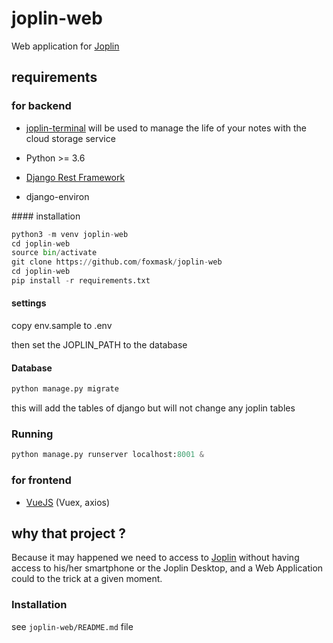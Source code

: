 # joplin-web

Web application for [Joplin](https://joplin.cozic.net/)

## requirements

### for backend

* [joplin-terminal](https://joplin.cozic.net/terminal/) will be used to manage the life of your notes with the cloud storage service

* Python >= 3.6
* [Django Rest Framework](http://www.django-rest-framework.org/#installation)
* django-environ

#### installation

```python
python3 -m venv joplin-web
cd joplin-web
source bin/activate
git clone https://github.com/foxmask/joplin-web
cd joplin-web
pip install -r requirements.txt
```

#### settings 

copy env.sample to .env

then set the JOPLIN_PATH to the database

#### Database

```python
python manage.py migrate
```

this will add the tables of django but will not change any joplin tables

### Running

```python
python manage.py runserver localhost:8001 &
```

### for frontend

* [VueJS](https://vuejs.org) (Vuex, axios)

## why that project ?

Because it may happened we need to access to [Joplin](https://joplin.cozic.net/) without having access to his/her smartphone or the Joplin Desktop, and a Web Application could to the trick at a given moment.

### Installation

see `joplin-web/README.md` file
